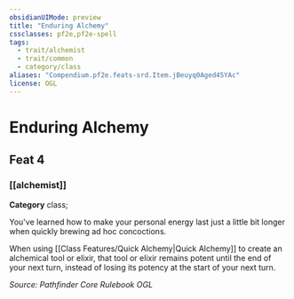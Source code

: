 ```yaml
---
obsidianUIMode: preview
title: "Enduring Alchemy"
cssclasses: pf2e,pf2e-spell
tags:
  - trait/alchemist
  - trait/common
  - category/class
aliases: "Compendium.pf2e.feats-srd.Item.jBeuyq0Aged45YAc"
license: OGL
---
```

# Enduring Alchemy
## Feat 4
### [[alchemist]]

**Category** class; 




You've learned how to make your personal energy last just a little bit longer when quickly brewing ad hoc concoctions.

When using [[Class Features/Quick Alchemy|Quick Alchemy]] to create an alchemical tool or elixir, that tool or elixir remains potent until the end of your next turn, instead of losing its potency at the start of your next turn.

*Source: Pathfinder Core Rulebook*
*OGL*